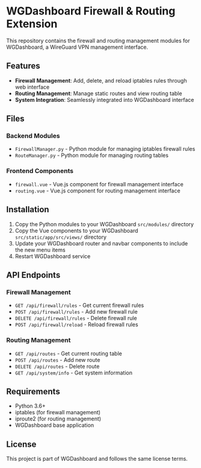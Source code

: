 # WGDashboard Firewall & Routing Extension

This repository contains the firewall and routing management modules for WGDashboard, a WireGuard VPN management interface.

## Features

- **Firewall Management**: Add, delete, and reload iptables rules through web interface
- **Routing Management**: Manage static routes and view routing table
- **System Integration**: Seamlessly integrated into WGDashboard interface

## Files

### Backend Modules
- `FirewallManager.py` - Python module for managing iptables firewall rules
- `RouteManager.py` - Python module for managing routing tables

### Frontend Components
- `firewall.vue` - Vue.js component for firewall management interface
- `routing.vue` - Vue.js component for routing management interface

## Installation

1. Copy the Python modules to your WGDashboard `src/modules/` directory
2. Copy the Vue components to your WGDashboard `src/static/app/src/views/` directory
3. Update your WGDashboard router and navbar components to include the new menu items
4. Restart WGDashboard service

## API Endpoints

### Firewall Management
- `GET /api/firewall/rules` - Get current firewall rules
- `POST /api/firewall/rules` - Add new firewall rule
- `DELETE /api/firewall/rules` - Delete firewall rule
- `POST /api/firewall/reload` - Reload firewall rules

### Routing Management
- `GET /api/routes` - Get current routing table
- `POST /api/routes` - Add new route
- `DELETE /api/routes` - Delete route
- `GET /api/system/info` - Get system information

## Requirements

- Python 3.6+
- iptables (for firewall management)
- iproute2 (for routing management)
- WGDashboard base application

## License

This project is part of WGDashboard and follows the same license terms.
